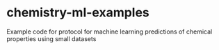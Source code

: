 # chemistry-ml-examples
Example code for protocol for machine learning predictions of chemical properties using small datasets
